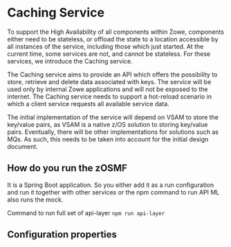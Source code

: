# Caching Service

To support the High Availability of all components within Zowe, components either need to be stateless, or offload the state to a location accessible by all instances of the service, including those which just started. At the current time, some services are not, and cannot be stateless. For these services, we introduce the Caching service. 

The Caching service aims to provide an API which offers the possibility to store, retrieve and delete data associated with keys. The service will be used only by internal Zowe applications and will not be exposed to the internet. The Caching service needs to support a hot-reload scenario in which a client service requests all available service data. 

The initial implementation of the service will depend on VSAM to store the key/value pairs, as VSAM is a native z/OS solution to storing key/value pairs.  Eventually, there will be other implementations for solutions such as MQs. As such, this needs to be taken into account for the initial design document. 

## How do you run the zOSMF

It is a Spring Boot application. So you either add it as a run configuration and run it together with other services or the npm command to run API ML also runs the mock. 

Command to run full set of api-layer `npm run api-layer`

## Configuration properties

